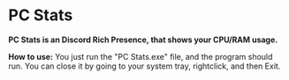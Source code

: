 # PC Stats
**PC Stats is an Discord Rich Presence, that shows your CPU/RAM usage.**

**How to use:**
You just run the "PC Stats.exe" file, and the program should run. You can close it by going to your system tray, rightclick, and then Exit.
